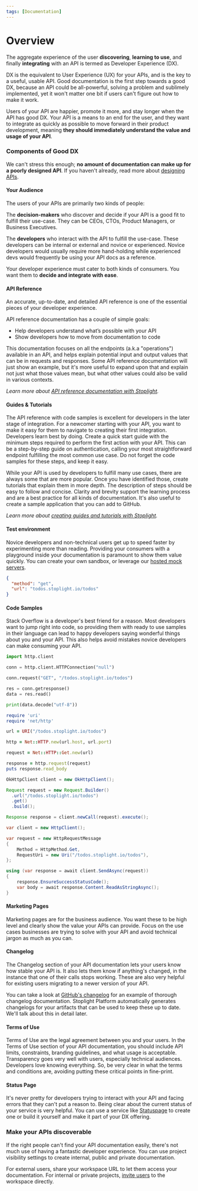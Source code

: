 ```yaml
---
tags: [Documentation]
---
```


# Overview

The aggregate experience of the user **discovering**, **learning to use**, and finally **integrating** with an API is termed as Developer Experience (DX). 

DX is the equivalent to User Experience (UX) for your APIs, and is the key to a useful, usable API. Good documentation is the first step towards a good DX, because an API could be all-powerful, solving a problem and sublimely implemented, yet it won't matter one bit if users can't figure out how to make it work. 

Users of your API are happier, promote it more, and stay longer when the API has good DX. Your API is a means to an end for the user, and they want to integrate as quickly as possible to move forward in their product development, meaning **they should immediately understand the value and usage of your API**.

### Components of Good DX

We can't stress this enough; **no amount of documentation can make up for a poorly designed API**. If you haven't already, read more about [designing APIs](../3.-design/a.overview.md). 

#### Your Audience

The users of your APIs are primarily two kinds of people:

The **decision-makers** who discover and decide if your API is a good fit to fulfill their use-case. They can be CEOs, CTOs, Product Managers, or Business Executives. 
 
The **developers** who interact with the API to fulfill the use-case. These developers can be internal or external and novice or experienced. Novice developers would usually require more hand-holding while experienced devs would frequently be using your API docs as a reference. 

Your developer experience must cater to both kinds of consumers. You want them to **decide and integrate with ease**. 

#### API Reference

An accurate, up-to-date, and detailed API reference is one of the essential pieces of your developer experience. 

API reference documentation has a couple of simple goals:

- Help developers understand what’s possible with your API
- Show developers how to move from documentation to code

This documentation focuses on all the endpoints (a.k.a "operations") available in an API, and helps explain potential input and output values that can be in requests and responses. Some API reference documentation will just show an example, but it's more useful to expand upon that and explain not just what those values mean, but what other values could also be valid in various contexts.

_Learn more about [API reference documentation with Stoplight](./b.types-of-documentation.md)._

#### Guides & Tutorials

The API reference with code samples is excellent for developers in the later stage of integration. For a newcomer starting with your API, you want to make it easy for them to navigate to creating their first integration. Developers learn best by doing. Create a quick start guide with the minimum steps required to perform the first action with your API. This can be a step-by-step guide on authentication, calling your most straightforward endpoint fulfilling the most common use case. Do not forget the code samples for these steps, and keep it easy.  

While your API is used by developers to fulfill many use cases, there are always some that are more popular. Once you have identified those, create tutorials that explain them in more depth. The description of steps should be easy to follow and concise. Clarity and brevity support the learning process and are a best practice for all kinds of documentation. It's also useful to create a sample application that you can add to GitHub. 

_Learn more about [creating guides and tutorials with Stoplight](./b.types-of-documentation.md)._

#### Test environment

Novice developers and non-technical users get up to speed faster by experimenting more than reading. Providing your consumers with a playground inside your documentation is paramount to show them value quickly. You can create your own sandbox, or leverage our [hosted mock servers](../3.-design/d.setting-up-a-mock-server.md).

```json http
{
  "method": "get",
  "url": "todos.stoplight.io/todos"
}
```

#### Code Samples

Stack Overflow is a developer's best friend for a reason. Most developers want to jump right into code, so providing them with ready to use samples in their language can lead to happy developers saying wonderful things about you and your API. This also helps avoid mistakes novice developers can make consuming your API. 
<!--
type: tab
title: Python
-->
```python
import http.client

conn = http.client.HTTPConnection("null")

conn.request("GET", "/todos.stoplight.io/todos")

res = conn.getresponse()
data = res.read()

print(data.decode("utf-8"))
```
<!--
type: tab
title: Ruby
-->
```ruby
require 'uri'
require 'net/http'

url = URI("/todos.stoplight.io/todos")

http = Net::HTTP.new(url.host, url.port)

request = Net::HTTP::Get.new(url)

response = http.request(request)
puts response.read_body
```
<!--
type: tab
title: Java
-->
```java
OkHttpClient client = new OkHttpClient();

Request request = new Request.Builder()
  .url("/todos.stoplight.io/todos")
  .get()
  .build();

Response response = client.newCall(request).execute();
```
<!--
type: tab
title: C#
-->
```csharp
var client = new HttpClient();

var request = new HttpRequestMessage
{
    Method = HttpMethod.Get,
    RequestUri = new Uri("/todos.stoplight.io/todos"),
};

using (var response = await client.SendAsync(request))
{
    response.EnsureSuccessStatusCode();
    var body = await response.Content.ReadAsStringAsync();
}
```
<!-- type: tab-end -->

#### Marketing Pages

Marketing pages are for the business audience. You want these to be high level and clearly show the value your APIs can provide. Focus on the use cases businesses are trying to solve with your API and avoid technical jargon as much as you can. 

#### Changelog

The Changelog section of your API documentation lets your users know how stable your API is. It also lets them know if anything's changed, in the instance that one of their calls stops working. These are also very helpful for existing users migrating to a newer version of your API. 

You can take a look at [GitHub's changelog](https://developer.github.com/changes/) for an example of thorough changelog documentation. Stoplight Platform automatically generates changelogs for your artifacts that can be used to keep these up to date. We'll talk about this in detail later. 

#### Terms of Use

Terms of Use are the legal agreement between you and your users. In the Terms of Use section of your API documentation, you should include API limits, constraints, branding guidelines, and what usage is acceptable. Transparency goes very well with users, especially technical audiences. Developers love knowing everything. So, be very clear in what the terms and conditions are, avoiding putting these critical points in fine-print. 

#### Status Page

It's never pretty for developers trying to interact with your API and facing errors that they can't put a reason to. Being clear about the current status of your service is very helpful. You can use a service like [Statuspage](https://www.statuspage.io/) to create one or build it yourself and make it part of your DX offering. 

### Make your APIs discoverable

If the right people can't find your API documentation easily, there's not much use of having a fantastic developer experience. You can use project visibility settings to create internal, public and private documentation.
 
For external users, share your workspace URL to let them access your documentation. For internal or private projects, [invite users](../2.-workspaces/d.inviting-your-team.md) to the workspace directly. 
